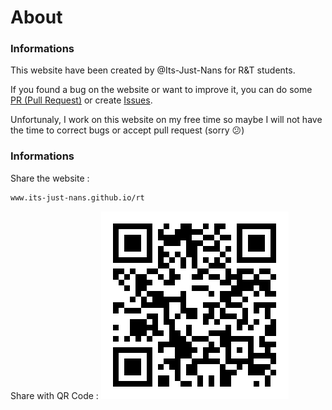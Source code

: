<!--
Created by Its-Just-Nans - https://github.com/Its-Just-Nans
Copyright Its-Just-Nans
--->

# About

### Informations

This website have been created by @Its-Just-Nans for R&T students.

If you found a bug on the website or want to improve it, you can do some [PR (Pull Request)](https://github.com/Its-Just-Nans/rt/pulls) or create [Issues](https://github.com/Its-Just-Nans/rt/issues).

Unfortunaly, I work on this website on my free time so maybe I will not have the time to correct bugs or accept pull request (sorry :confused:)

### Informations

Share the website :

```html
www.its-just-nans.github.io/rt
```

Share with QR Code :
![QR Code to this website](./data/qr_code.png)
